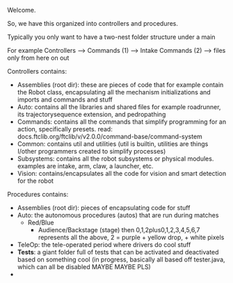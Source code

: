 Welcome.

So, we have this organized into controllers and procedures. 

Typically you only want to have a two-nest folder structure under a main

For example Controllers --> Commands (1) --> Intake Commands (2) --> files only from here on out

Controllers contains:
- Assemblies (root dir): these are pieces of code that for example contain the Robot class, encapsulating all the mechanism initializations and imports and commands and stuff
- Auto: contains all the libraries and shared files for example roadrunner, its trajectorysequence extension, and pedropathing
- Commands: contains all the commands that simplify programming for an action, specifically presets. read: docs.ftclib.org/ftclib/v/v2.0.0/command-base/command-system
- Common: contains util and utilities (util is builtin, utilities are things I/other programmers created to simplify processes)
- Subsystems: contains all the robot subsystems or physical modules. examples are intake, arm, claw, a launcher, etc.
- Vision: contains/encapsulates all the code for vision and smart detection for the robot

Procedures contains:
- Assemblies (root dir): pieces of encapsulating code for stuff
- Auto: the autonomous procedures (autos) that are run during matches
  - Red/Blue
    - Audience/Backstage (stage) then 0,1,2plus0,1,2,3,4,5,6,7 represents all the above, 2 = purple + yellow drop, + white pixels
- TeleOp: the tele-operated period where drivers do cool stuff
- **Tests**: a giant folder full of tests that can be activated and deactivated based on something cool (in progress, basically all based off tester.java, which can all be disabled MAYBE MAYBE PLS)
- 